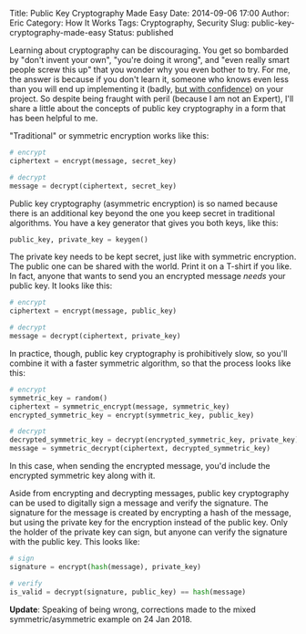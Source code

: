 Title: Public Key Cryptography Made Easy
Date: 2014-09-06 17:00
Author: Eric
Category: How It Works
Tags: Cryptography, Security
Slug: public-key-cryptography-made-easy
Status: published

Learning about cryptography can be discouraging. You get so bombarded by
"don't invent your own", "you're doing it wrong", and "even really smart
people screw this up" that you wonder why you even bother to try. For
me, the answer is because if you don't learn it, someone who knows even
less than you will end up implementing it (badly, [but with
confidence](http://www.brainyquote.com/quotes/quotes/b/bertrandru101364.html))
on your project. So despite being fraught with peril (because I am not
an Expert), I'll share a little about the concepts of public key
cryptography in a form that has been helpful to me.

"Traditional" or symmetric encryption works like this:

```python
# encrypt
ciphertext = encrypt(message, secret_key)

# decrypt
message = decrypt(ciphertext, secret_key)
```

Public key cryptography (asymmetric encryption) is so named because
there is an additional key beyond the one you keep secret in traditional
algorithms. You have a key generator that gives you both keys, like
this:

```python
public_key, private_key = keygen()
```

The private key needs to be kept secret, just like with symmetric
encryption. The public one can be shared with the world. Print it on a
T-shirt if you like. In fact, anyone that wants to send you an encrypted
message *needs* your public key. It looks like this:

```python
# encrypt
ciphertext = encrypt(message, public_key)

# decrypt
message = decrypt(ciphertext, private_key)
```

In practice, though, public key cryptography is prohibitively slow, so
you'll combine it with a faster symmetric algorithm, so that the process
looks like this:

```python
# encrypt
symmetric_key = random()
ciphertext = symmetric_encrypt(message, symmetric_key)
encrypted_symmetric_key = encrypt(symmetric_key, public_key)

# decrypt
decrypted_symmetric_key = decrypt(encrypted_symmetric_key, private_key)
message = symmetric_decrypt(ciphertext, decrypted_symmetric_key)
```

In this case, when sending the encrypted message, you'd include the
encrypted symmetric key along with it.

Aside from encrypting and decrypting messages, public key cryptography
can be used to digitally sign a message and verify the signature. The
signature for the message is created by encrypting a hash of the
message, but using the private key for the encryption instead of the
public key. Only the holder of the private key can sign, but anyone can
verify the signature with the public key. This looks like:

```python
# sign
signature = encrypt(hash(message), private_key)

# verify
is_valid = decrypt(signature, public_key) == hash(message)
```

**Update**: Speaking of being wrong, corrections made to the mixed
symmetric/asymmetric example on 24 Jan 2018.